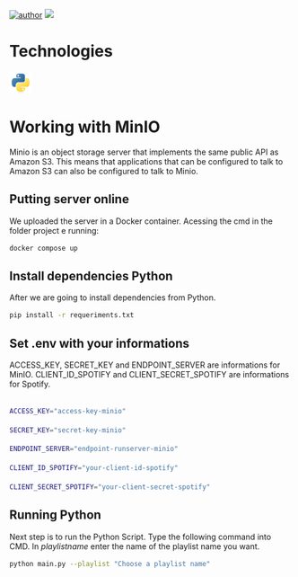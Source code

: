[![author](https://img.shields.io/badge/author-guilhermemaioli-red.svg)](https://www.linkedin.com/in/guilherme-maioli/) [![](https://img.shields.io/badge/python-3.9+-blue.svg)](https://www.python.org/downloads/release/python-365/) 

# Technologies 
<p align="left">  
  <a href="https://www.python.org" target="_blank" rel="noreferrer"> <img src="https://raw.githubusercontent.com/devicons/devicon/master/icons/python/python-original.svg" alt="python" width="40" height="40"/> </a> 
</p> 


# Working with MinIO
Minio is an object storage server that implements the same public API as Amazon S3. This means that applications that can be configured to talk to Amazon S3 can also be configured to talk to Minio.

## Putting server online 
We uploaded the server in a Docker container. Acessing the cmd in the folder project e running:
```sh
docker compose up
```

## Install dependencies Python
After we are going to install dependencies from Python.
```sh
pip install -r requeriments.txt
```

## Set .env with your informations
ACCESS_KEY, SECRET_KEY and ENDPOINT_SERVER are informations for MinIO. CLIENT_ID_SPOTIFY and CLIENT_SECRET_SPOTIFY are informations for Spotify.
```sh

ACCESS_KEY="access-key-minio"

SECRET_KEY="secret-key-minio"

ENDPOINT_SERVER="endpoint-runserver-minio"

CLIENT_ID_SPOTIFY="your-client-id-spotify"

CLIENT_SECRET_SPOTIFY="your-client-secret-spotify"

```

## Running Python
Next step is to run the Python Script. Type the following command into CMD. In *playlistname* enter the name of the playlist name you want. 
```sh
python main.py --playlist "Choose a playlist name"
```
